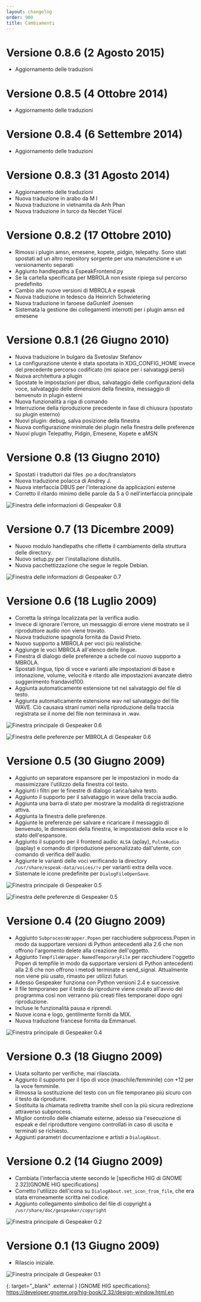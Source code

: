 ```yaml
---
layout: changelog
order: 900
title: Cambiamenti
---
```

# Versione 0.8.6 (2 Agosto 2015)

* Aggiornamento delle traduzioni

# Versione 0.8.5 (4 Ottobre 2014)

* Aggiornamento delle traduzioni

# Versione 0.8.4 (6 Settembre 2014)

* Aggiornamento delle traduzioni

# Versione 0.8.3 (31 Agosto 2014)

* Aggiornamento delle traduzioni
* Nuova traduzione in arabo da M I
* Nuova traduzione in vietnamita da Anh Phan
* Nuova traduzione in turco da Necdet Yücel

# Versione 0.8.2 (17 Ottobre 2010)

* Rimossi i plugin amsn, emesene, kopete, pidgin, telepathy.
  Sono stati spostati ad un altro repository sorgente per una manutenzione e un
  versionamento separati
* Aggiunto handlepaths a EspeakFrontend.py
* Se la cartella specificata per MBROLA non esiste ripiega sul percorso
  predefinito
* Cambio alle nuove versioni di MBROLA e espeak
* Nuova traduzione in tedesco da Heinrich Schwietering
* Nuova traduzione in faroese daGunleif Joensen
* Sistemata la gestione dei collegamenti interrotti per i plugin amsn ed emesene

# Versione 0.8.1 (26 Giugno 2010)

* Nuova traduzione in bulgaro da Svetoslav Stefanov
* La configurazione utente è stata spostata in XDG_CONFIG_HOME invece del
  precedente percorso codificato (mi spiace per i salvataggi persi)
* Nuova architettura a plugin
* Spostate le impostazioni per dbus, salvataggio delle configurazioni della
  voce, salvataggio delle dimensioni della finestra, messaggio di benvenuto in
  plugin esterni
* Nuova funzionalità a riga di comando
* Interruzione della riproduzione precedente in fase di chiusura (spostato su
  plugin esterno)
* Nuovi plugin: debug, salva posizione della finestra
* Nuova configurazione minimale dei plugin nella finestra delle preferenze
* Nuovi plugin Telepathy, Pidgin, Emesene, Kopete e aMSN

# Versione 0.8 (13 Giugno 2010)

* Spostati i traduttori dai files .po a doc/translators
* Nuova traduzione polacca di Andrey J.
* Nuova interfaccia DBUS per l'interazione da applicazioni esterne
* Corretto il ritardo minimo delle parole da 5 a 0 nell'interfaccia principale

![Finestra delle informazioni di Gespeaker 0.8](/resources/gespeaker/archive/v0.8/italian/about.png)

# Versione 0.7 (13 Dicembre 2009)

* Nuovo modulo handlepaths che riflette il cambiamento della struttura delle
  directory.
* Nuovo setup.py per l'installazione distutils.
* Nuova pacchettizzazione che segue le regole Debian.

![Finestra delle informazioni di Gespeaker 0.7](/resources/gespeaker/archive/v0.7/italian/about.png)

# Versione 0.6 (18 Luglio 2009)

* Corretta la stringa localizzata per la verifica audio.
* Invece di ignorare l'errore, un messaggio di errore viene mostrato se il
  riproduttore audio non viene trovato.
* Nuova traduzione spagnola fornita da David Prieto.
* Nuovo supporto a MBROLA per voci più realistiche.
* Aggiunge le voci MBROLA all'elenco delle lingue.
* Finestra di dialogo delle preferenze a schede col nuovo supporto a MBROLA.
* Spostati lingua, tipo di voce e varianti alle impostazioni di base e
  intonazione, volume, velocità e ritardo alle impostazioni avanzate
  dietro suggerimento frandavid100.
* Aggiunta automaticamente estensione txt nel salvataggio del file di testo.
* Aggiunta automaticamente estensione wav nel salvataggio del file WAVE.
  Ciò causava strani rumori nella riproduzione della traccia registrata se il
  nome del file non terminava in .wav.

![Finestra principale di Gespeaker 0.6](/resources/gespeaker/archive/v0.6/italian/main.jpg)

![Finestra delle preferenze per MBROLA di Gespeaker 0.6](/resources/gespeaker/archive/v0.6/italian/mbrola.jpg)

# Versione 0.5 (30 Giugno 2009)

* Aggiunto un separatore espansore per le impostazioni in modo da massimizzare
  l'utilizzo della finestra col testo.
* Aggiunti i filtri per le finestre di dialogo carica/salva testo.
* Aggiunto il supporto per il salvataggio in wave della traccia audio.
* Aggiunta una barra di stato per mostrare la modalità di registrazione attiva.
* Aggiunta la finestra delle preferenze.
* Aggiunte le preferenze per salvare e ricaricare il messaggio di benvenuto,
  le dimensioni della finestra, le impostazioni della voce e lo stato
  dell'espansore.
* Aggiunto il supporto per il frontend audio: ```ALSA``` (aplay),
  ```PulseAudio``` (paplay) e comando di riproduzione personalizzato
  dall'utente, con comando di verifica dell'audio.
* Aggiunte le varianti delle voci verificando la directory 
  ```/usr/share/espeak-data/voices/!v``` per varianti extra della voce.
* Sistemate le icone predefinite per ```DialogFileOpenSave```.

![Finestra principale di Gespeaker 0.5](/resources/gespeaker/archive/v0.5/italian/main.png)

![Finestra delle preferenze di Gespeaker 0.5](/resources/gespeaker/archive/v0.5/italian/preferences.png)

# Versione 0.4 (20 Giugno 2009)

* Aggiunto ```SubprocessWrapper.Popen``` per racchiudere subprocess.Popen in
  modo da supportare versioni di Python antecedenti alla 2.6 che non offrono
  l'argomento delete alla creazione dell'oggetto.
* Aggiunto ```TempfileWrapper.NamedTemporaryFile``` per racchiudere l'oggetto
  Popen di tempfile in modo da supportare versioni di Python antecedenti alla
  2.6 che non offrono i metodi terminate e send_signal.
  Attualmente non viene più usato, rimasto per utilizzi futuri.
* Adesso Gespeaker funziona con Python versioni 2.4 e successive.
* Il file temporaneo per il testo da riprodurre viene creato all'avvio del
  programma così non verranno più creati files temporanei dopo ogni riproduzione.
* Incluse le funzionalità pausa e riprendi.
* Nuove icona e logo, gentilmente forniti da MIX.
* Nuova traduzione francese fornita da Emmanuel.

![Finestra principale di Gespeaker 0.4](/resources/gespeaker/archive/v0.4/italian/main.png)

# Versione 0.3 (18 Giugno 2009)

* Usata soltanto per verifiche, mai rilasciata.
* Aggiunto il supporto per il tipo di voce (maschile/femminile) con +12 per la
  voce femminile.
* Rimossa la sostituzione del testo con un file temporaneo più sicuro con il
  testo da riprodurre.
* Sostituita la chiamata rediretta tramite shell con la più sicura redirezione
  attraverso subprocess.
* Miglior controllo delle chiamate esterne, adesso sia l'esecuzione di espeak e
  del riproduttore vengono controllati in caso di uscita e terminati se richiesto.
* Aggiunti parametri documentazione e artisti a ```DialogAbout```.

# Versione 0.2 (14 Giugno 2009)

* Cambiata l'interfaccia utente secondo le
  [specifiche HIG di GNOME 2.32][GNOME HIG specifications]
* Corretto l'utilizzo dell'icona su ```DialogAbout.set_icon_from_file```, che
  era stata erroneamente scritta nel codice.
* Aggiunto collegamento simbolico del file di copyright a 
  ```/usr/share/doc/gespeaker/copyright```

![Finestra principale di Gespeaker 0.2](/resources/gespeaker/archive/v0.2/italian/main.png)

# Versione 0.1 (13 Giugno 2009)

* Rilascio iniziale.

![Finestra principale di Gespeaker 0.1](/resources/gespeaker/archive/v0.1/italian/main.jpg)

{: target="_blank" .external }
[GNOME HIG specifications]: https://developer.gnome.org/hig-book/2.32/design-window.html.en
